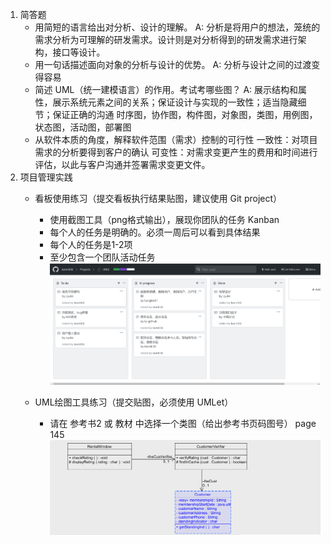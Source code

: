 1. 简答题
    + 用简短的语言给出对分析、设计的理解。
        A: 分析是将用户的想法，笼统的需求分析为可理解的研发需求。设计则是对分析得到的研发需求进行架构，接口等设计。
    + 用一句话描述面向对象的分析与设计的优势。
        A: 分析与设计之间的过渡变得容易
    + 简述 UML（统一建模语言）的作用。考试考哪些图？
        A: 展示结构和属性，展示系统元素之间的关系；保证设计与实现的一致性；适当隐藏细节；保证正确的沟通 
        时序图，协作图，构件图，对象图，类图，用例图，状态图，活动图，部署图
    + 从软件本质的角度，解释软件范围（需求）控制的可行性
        一致性：对项目需求的分析要得到客户的确认
        可变性：对需求变更产生的费用和时间进行评估，以此与客户沟通并签署需求变更文件。
2. 项目管理实践
   + 看板使用练习（提交看板执行结果贴图，建议使用 Git project）
     + 使用截图工具（png格式输出），展现你团队的任务 Kanban
     + 每个人的任务是明确的。必须一周后可以看到具体结果
     + 每个人的任务是1-2项
     + 至少包含一个团队活动任务
     ![图片](https://github.com/lp-github/lp-github.github.io/blob/master/images/posts/kanban/firstkanban.png) 
     
    + UML绘图工具练习（提交贴图，必须使用 UMLet）
        + 请在 参考书2 或 教材 中选择一个类图（给出参考书页码图号）
        page 145  
       ![](https://github.com/lp-github/lp-github.github.io/blob/master/images/posts/UMLet/homework2_basicUMLClass.PNG) 

